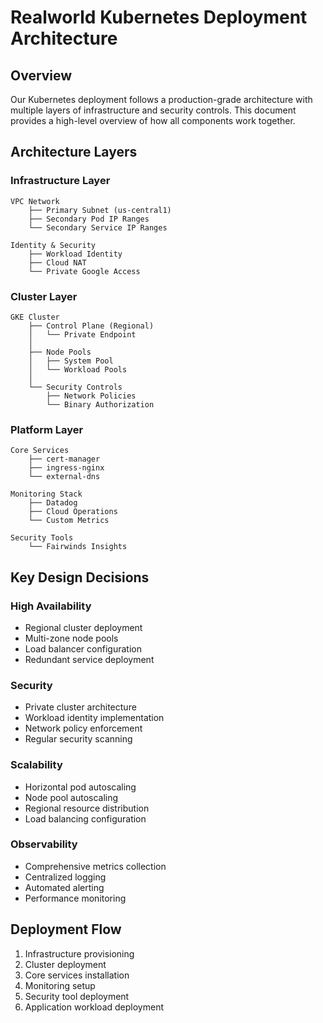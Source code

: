 # Realworld Kubernetes Deployment Architecture

## Overview

Our Kubernetes deployment follows a production-grade architecture with multiple layers of infrastructure and security controls. This document provides a high-level overview of how all components work together.

## Architecture Layers

### Infrastructure Layer
```
VPC Network
    ├── Primary Subnet (us-central1)
    ├── Secondary Pod IP Ranges
    └── Secondary Service IP Ranges

Identity & Security
    ├── Workload Identity
    ├── Cloud NAT
    └── Private Google Access
```

### Cluster Layer
```
GKE Cluster
    ├── Control Plane (Regional)
    │   └── Private Endpoint
    │
    ├── Node Pools
    │   ├── System Pool
    │   └── Workload Pools
    │
    └── Security Controls
        ├── Network Policies
        └── Binary Authorization
```

### Platform Layer
```
Core Services
    ├── cert-manager
    ├── ingress-nginx
    └── external-dns

Monitoring Stack
    ├── Datadog
    ├── Cloud Operations
    └── Custom Metrics

Security Tools
    └── Fairwinds Insights
```

## Key Design Decisions

### High Availability
- Regional cluster deployment
- Multi-zone node pools
- Load balancer configuration
- Redundant service deployment

### Security
- Private cluster architecture
- Workload identity implementation
- Network policy enforcement 
- Regular security scanning

### Scalability
- Horizontal pod autoscaling
- Node pool autoscaling
- Regional resource distribution
- Load balancing configuration

### Observability
- Comprehensive metrics collection
- Centralized logging
- Automated alerting
- Performance monitoring

## Deployment Flow

1. Infrastructure provisioning
2. Cluster deployment
3. Core services installation
4. Monitoring setup
5. Security tool deployment
6. Application workload deployment